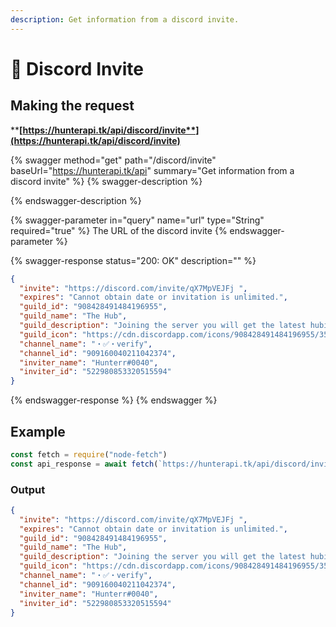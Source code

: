 ```yaml
---
description: Get information from a discord invite.
---
```


# 📩 Discord Invite

## Making the request

****[**https://hunterapi.tk/api/discord/invite**](https://hunterapi.tk/api/discord/invite)****

{% swagger method="get" path="/discord/invite" baseUrl="https://hunterapi.tk/api" summary="Get information from a discord invite" %}
{% swagger-description %}

{% endswagger-description %}

{% swagger-parameter in="query" name="url" type="String" required="true" %}
The URL of the discord invite
{% endswagger-parameter %}

{% swagger-response status="200: OK" description="" %}
```json
{
  "invite": "https://discord.com/invite/qX7MpVEJFj ",
  "expires": "Cannot obtain date or invitation is unlimited.",
  "guild_id": "908428491484196955",
  "guild_name": "The Hub",
  "guild_description": "Joining the server you will get the latest hubi bot news and learn more about my API and my websites.",
  "guild_icon": "https://cdn.discordapp.com/icons/908428491484196955/359ec7e43cb9ed28cf9b9ac0ac213f7b?size=64",
  "channel_name": "・✅・verify",
  "channel_id": "909160040211042374",
  "inviter_name": "Hunterr#0040",
  "inviter_id": "522980853320515594"
}
```
{% endswagger-response %}
{% endswagger %}

## Example

```javascript
const fetch = require("node-fetch")
const api_response = await fetch(`https://hunterapi.tk/api/discord/invite?url=https://discord.gg/qX7MpVEJFj`).then(r => r.json())
```

### Output

```json
{
  "invite": "https://discord.com/invite/qX7MpVEJFj ",
  "expires": "Cannot obtain date or invitation is unlimited.",
  "guild_id": "908428491484196955",
  "guild_name": "The Hub",
  "guild_description": "Joining the server you will get the latest hubi bot news and learn more about my API and my websites.",
  "guild_icon": "https://cdn.discordapp.com/icons/908428491484196955/359ec7e43cb9ed28cf9b9ac0ac213f7b?size=64",
  "channel_name": "・✅・verify",
  "channel_id": "909160040211042374",
  "inviter_name": "Hunterr#0040",
  "inviter_id": "522980853320515594"
}
```

